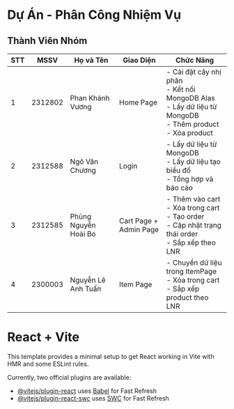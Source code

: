 # Dự Án - Phân Công Nhiệm Vụ

## Thành Viên Nhóm

| STT | MSSV    | Họ và Tên               | Giao Diện                | Chức Năng                                                                 |
|-----|---------|-------------------------|--------------------------|---------------------------------------------------------------------------|
| 1   | 2312802 | Phan Khánh Vương        | Home Page                | - Cài đặt cây nhị phân <br> - Kết nối MongoDB Alas <br> - Lấy dữ liệu từ MongoDB <br> - Thêm product <br> - Xóa product |
| 2   | 2312588 | Ngô Văn Chương          | Login                    | - Lấy dữ liệu từ MongoDB <br> - Lấy dữ liệu tạo biểu đồ <br> - Tổng hợp và báo cáo |
| 3   | 2312585 | Phùng Nguyễn Hoài Bo    | Cart Page + Admin Page   | - Thêm vào cart <br> - Xóa trong cart <br> - Tạo order <br> - Cập nhật trạng thái order <br> - Sắp xếp theo LNR |
| 4   | 2300003 | Nguyễn Lê Anh Tuấn      | Item Page                | - Chuyển dữ liệu trong ItemPage <br> - Xóa trong cart <br> - Sắp xếp product theo LNR |


# React + Vite

This template provides a minimal setup to get React working in Vite with HMR and some ESLint rules.

Currently, two official plugins are available:

- [@vitejs/plugin-react](https://github.com/vitejs/vite-plugin-react/blob/main/packages/plugin-react/README.md) uses [Babel](https://babeljs.io/) for Fast Refresh
- [@vitejs/plugin-react-swc](https://github.com/vitejs/vite-plugin-react-swc) uses [SWC](https://swc.rs/) for Fast Refresh
